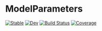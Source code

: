 # ModelParameters

[![Stable](https://img.shields.io/badge/docs-stable-blue.svg)](https://pmarg.github.io/ModelParameters.jl/stable)
[![Dev](https://img.shields.io/badge/docs-dev-blue.svg)](https://pmarg.github.io/ModelParameters.jl/dev)
[![Build Status](https://github.com/pmarg/ModelParameters.jl/actions/workflows/CI.yml/badge.svg?branch=master)](https://github.com/pmarg/ModelParameters.jl/actions/workflows/CI.yml?query=branch%3Amaster)
[![Coverage](https://codecov.io/gh/pmarg/ModelParameters.jl/branch/master/graph/badge.svg)](https://codecov.io/gh/pmarg/ModelParameters.jl)
